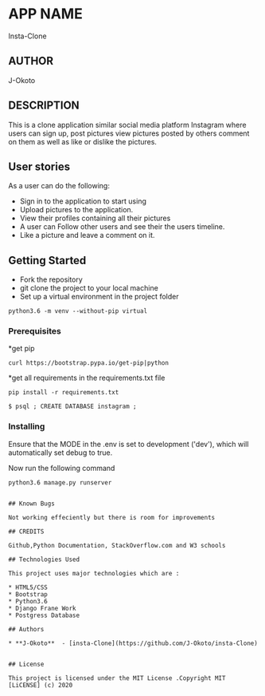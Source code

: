 # APP NAME
Insta-Clone

## AUTHOR
J-Okoto

## DESCRIPTION
This is a clone application similar social media platform Instagram where users can sign up, post pictures view pictures posted by others comment on them as well as like or dislike the pictures.

## User stories
As a user can do the following:
* Sign in to the application to start using
* Upload pictures to the application.
* View their profiles containing all their pictures
* A user can Follow other users and see their the users  timeline.
* Like a picture and leave a comment on it.

## Getting Started

*   Fork the repository
*   git clone the project to your local machine
*   Set up a virtual environment in the project folder
```
python3.6 -m venv --without-pip virtual
```

### Prerequisites

*get pip 

```
curl https://bootstrap.pypa.io/get-pip|python
```

*get all requirements in the requirements.txt file

```
pip install -r requirements.txt
```

```
$ psql ; CREATE DATABASE instagram ;
```
### Installing

Ensure that the MODE in the .env is set to development ('dev'), which will automatically set debug to true.

Now run the following command

```
python3.6 manage.py runserver


## Known Bugs

Not working effeciently but there is room for improvements

## CREDITS

Github,Python Documentation, StackOverflow.com and W3 schools

## Technologies Used

This project uses major technologies which are :

* HTML5/CSS
* Bootstrap
* Python3.6
* Django Frane Work
* Postgress Database

## Authors

* **J-Okoto**  - [insta-Clone](https://github.com/J-Okoto/insta-Clone)


## License

This project is licensed under the MIT License .Copyright MIT [LiCENSE] (c) 2020




